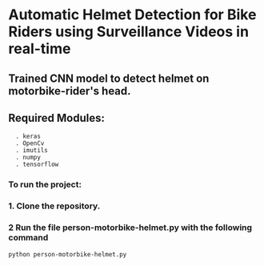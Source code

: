 # Automatic Helmet Detection for Bike Riders using Surveillance Videos in real-time
## Trained CNN model to detect helmet on motorbike-rider's head.

## Required Modules: 
```
  . keras
  . OpenCv
  . imutils
  . numpy
  . tensorflow
```


### To run the project:
### 1. Clone the repository.
### 2  Run the file person-motorbike-helmet.py with the following command
``` python person-motorbike-helmet.py ```
